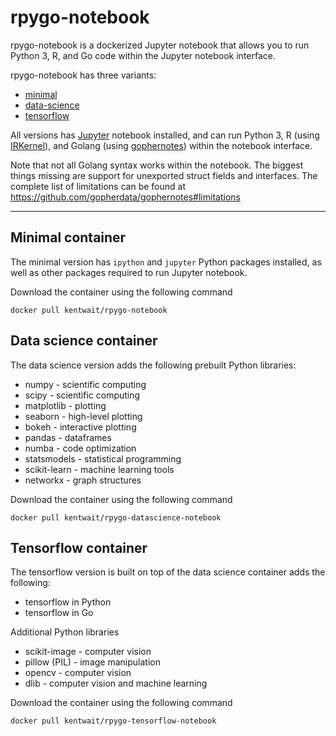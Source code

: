 # rpygo-notebook

rpygo-notebook is a dockerized Jupyter notebook that allows you to run Python 3, R, and Go code within the Jupyter notebook interface.

rpygo-notebook has three variants:
- [minimal](#Minimal-container)
- [data-science](#Data-science-container)
- [tensorflow](#Tensorflow-container)

All versions has [Jupyter] notebook installed, and can run Python 3, R (using [IRKernel]), and Golang (using [gophernotes]) within the notebook interface.

Note that not all Golang syntax works within the notebook.
The biggest things missing are support for unexported struct fields and interfaces.
The complete list of limitations can be found at https://github.com/gopherdata/gophernotes#limitations


---

## Minimal container

The minimal version has `ipython` and `jupyter` Python packages installed,
as well as other packages required to run Jupyter notebook.

Download the container using the following command

	docker pull kentwait/rpygo-notebook


## Data science container

The data science version adds the following prebuilt Python libraries:
- numpy - scientific computing
- scipy - scientific computing
- matplotlib - plotting
- seaborn - high-level plotting
- bokeh - interactive plotting
- pandas - dataframes
- numba - code optimization
- statsmodels - statistical programming
- scikit-learn - machine learning tools
- networkx - graph structures

Download the container using the following command

	docker pull kentwait/rpygo-datascience-notebook


## Tensorflow container

The tensorflow version is built on top of the data science container adds the following:
- tensorflow in Python
- tensorflow in Go

Additional Python libraries
- scikit-image - computer vision
- pillow (PIL) - image manipulation
- opencv - computer vision
- dlib - computer vision and machine learning

Download the container using the following command

	docker pull kentwait/rpygo-tensorflow-notebook


[Jupyter]: http://jupyter.org
[IRKernel]: https://github.com/IRkernel/IRkernel
[gophernotes]: https://github.com/gopherdata/gophernotes
